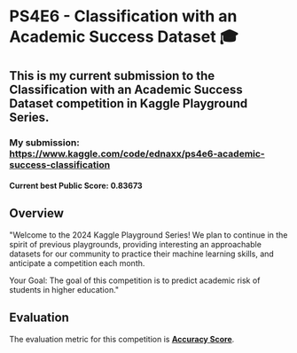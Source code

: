 # PS4E6 - Classification with an Academic Success Dataset 🎓

## This is my current submission to the Classification with an Academic Success Dataset competition in Kaggle Playground Series.

### My submission: https://www.kaggle.com/code/ednaxx/ps4e6-academic-success-classification

#### Current best Public Score: **0.83673**

## Overview

"Welcome to the 2024 Kaggle Playground Series! We plan to continue in the spirit of previous playgrounds, providing interesting an approachable datasets for our community to practice their machine learning skills, and anticipate a competition each month.

Your Goal: The goal of this competition is to predict academic risk of students in higher education."

## Evaluation

The evaluation metric for this competition is [**Accuracy Score**](https://en.wikipedia.org/wiki/Accuracy_and_precision).
